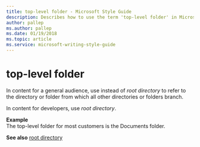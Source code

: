 ```yaml
---
title: top-level folder - Microsoft Style Guide
description: Describes how to use the term 'top-level folder' in Microsoft content and provides an example of using this term in content.
author: pallep
ms.author: pallep
ms.date: 01/19/2018
ms.topic: article
ms.service: microsoft-writing-style-guide
---
```


# top-level folder

In content for a general audience, use instead of *root directory* to refer to the directory or folder from which all other directories or folders branch.

In content for developers, use *root directory*.

**Example**  
The top-level folder for most customers is the Documents folder.

**See also** [root directory](~/a-z-word-list-term-collections/r/root-directory.md)

